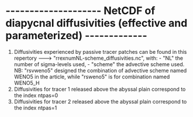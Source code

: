 

# -------------------- NetCDF of diapycnal diffusivities (effective and parameterized) -------------
1. Diffusivities experienced by passive tracer patches can be found in this repertory
       ---> "rrexnumNL-scheme_diffusivities.nc", with:
               - "NL" the number of sigma-levels used,
               - "scheme" the advective scheme used.
      NB: "rsvweno5" designed the combination of advective scheme named WENO5 in
           the article, while "rsweno5" is for combination named WENO5_H            
3. Diffusivities for tracer 1 released above the abyssal plain correspond to the index ntpas=0
4. Diffusivities for tracer 2 released above the abyssal plain correspond to the index ntpas=1

